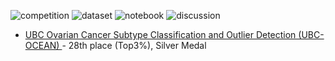 
<!--
**jinhopark8345/jinhopark8345** is a ✨ _special_ ✨ repository because its `README.md` (this file) appears on your GitHub profile.



Here are some ideas to get you started:

- 🔭 I’m currently working on ...
- 🌱 I’m currently learning ...
- 👯 I’m looking to collaborate on ...
- 🤔 I’m looking for help with ...
- 💬 Ask me about ...
- 📫 How to reach me: ...
- 😄 Pronouns: ...
- ⚡ Fun fact: ...
-->

![competition](https://road-to-kaggle-grandmaster.vercel.app/api/badges/jinho8345/competition/light)
![dataset](https://road-to-kaggle-grandmaster.vercel.app/api/badges/jinho8345/dataset/light)
![notebook](https://road-to-kaggle-grandmaster.vercel.app/api/badges/jinho8345/notebook/light)
![discussion](https://road-to-kaggle-grandmaster.vercel.app/api/badges/jinho8345/discussion/light)

- [UBC Ovarian Cancer Subtype Classification and Outlier Detection (UBC-OCEAN)
](https://www.kaggle.com/competitions/UBC-OCEAN) - 28th place (Top3%), Silver Medal
